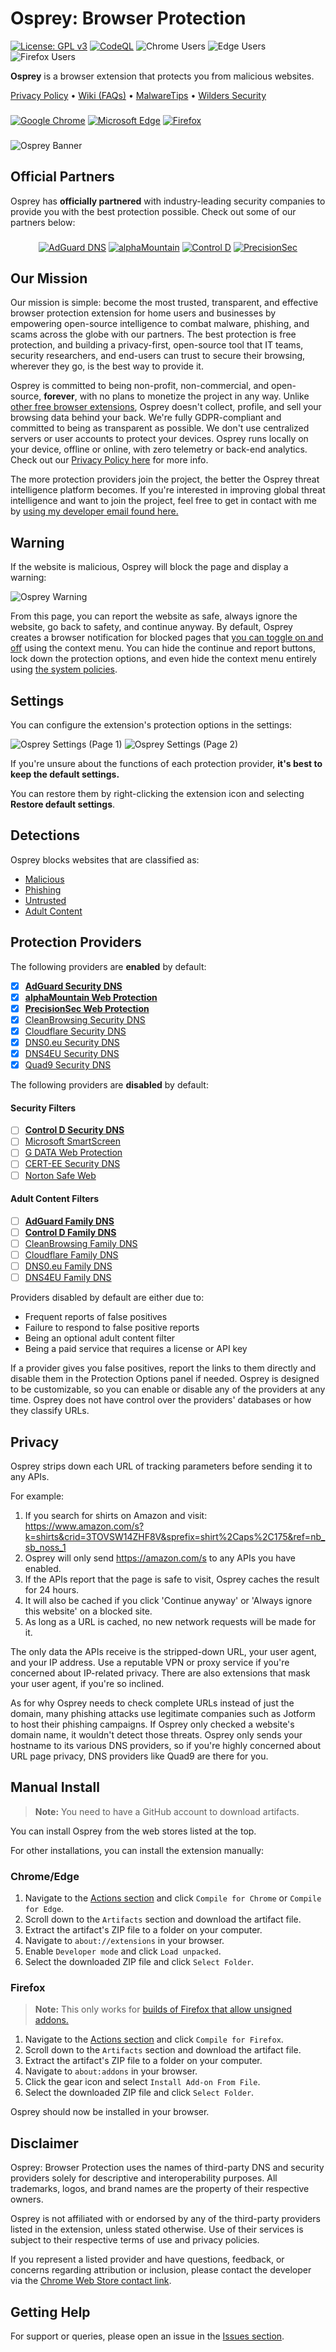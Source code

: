 # Osprey: Browser Protection

[![License: GPL v3](https://img.shields.io/badge/License-GPLv3-blue.svg)](LICENSE)
[![CodeQL](https://github.com/Foulest/Osprey/actions/workflows/github-code-scanning/codeql/badge.svg)](https://github.com/Foulest/Osprey/actions/workflows/github-code-scanning/codeql)
![Chrome Users](https://img.shields.io/chrome-web-store/users/jmnpibhfpmpfjhhkmpadlbgjnbhpjgnd?label=Chrome%20Users&color=00CC00)
![Edge Users](https://img.shields.io/badge/dynamic/json?label=Edge%20Users&color=00CC00&query=%24.activeInstallCount&url=https%3A%2F%2Fmicrosoftedge.microsoft.com%2Faddons%2Fgetproductdetailsbycrxid%2Fnopglhplnghfhpniofkcopmhbjdonlgn)
![Firefox Users](https://img.shields.io/amo/users/osprey-browser-protection?label=Firefox%20Users&color=00CC00)

**Osprey** is a browser extension that protects you from malicious websites.

[Privacy Policy](https://github.com/Foulest/Osprey/blob/main/.github/PRIVACY.md)
• [Wiki (FAQs)](https://github.com/Foulest/Osprey/wiki)
• [MalwareTips](https://malwaretips.com/threads/osprey-browser-protection-discussion-and-updates.135565)
• [Wilders Security](https://www.wilderssecurity.com/threads/osprey-browser-protection.456729)

###

[![Google Chrome](https://i.imgur.com/R9AN3cA.png)](https://chromewebstore.google.com/detail/osprey-browser-protection/jmnpibhfpmpfjhhkmpadlbgjnbhpjgnd)
[![Microsoft Edge](https://i.imgur.com/oVmDDtj.png)](https://microsoftedge.microsoft.com/addons/detail/osprey-browser-protectio/nopglhplnghfhpniofkcopmhbjdonlgn)
[![Firefox](https://i.imgur.com/uXgho1n.png)](https://addons.mozilla.org/en-US/firefox/addon/osprey-browser-protection)

###

![Osprey Banner](https://i.imgur.com/2G7nwOA.png)

## Official Partners

Osprey has **officially partnered** with industry-leading security companies to provide you with the best protection
possible. Check out some of our partners below:

###

<p align="center">
  <a href="https://adguard-dns.io/?utm_source=osprey"><img src="https://i.imgur.com/4AXgbsC.png" alt="AdGuard DNS"></a>
  <a href="https://www.alphamountain.ai/?utm_source=osprey"><img src="https://i.imgur.com/EbcGHb2.png" alt="alphaMountain"></a>
  <a href="https://controld.com/?utm_source=osprey"><img src="https://i.imgur.com/xh7qTT8.png" alt="Control D"></a>
  <a href="https://precisionsec.com/?utm_source=osprey"><img src="https://i.imgur.com/gf9ahFa.png" alt="PrecisionSec"></a>
</p>

###

## Our Mission

Our mission is simple: become the most trusted, transparent, and effective browser protection extension for home users and businesses by empowering open-source intelligence to combat malware, phishing, and scams across the globe with our partners. The best protection is free protection, and building a privacy-first, open-source tool that IT teams, security researchers, and end-users can trust to secure their browsing, wherever they go, is the best way to provide it.

Osprey is committed to being non-profit, non-commercial, and open-source, **forever**, with no plans to monetize the project in any way. Unlike [other free browser extensions](https://www.ftc.gov/news-events/news/press-releases/2024/02/ftc-order-will-ban-avast-selling-browsing-data-advertising-purposes-require-it-pay-165-million-over), Osprey doesn't collect, profile, and sell your browsing data behind your back. We're fully GDPR-compliant and committed to being as transparent as possible. We don't use centralized servers or user accounts to protect your devices. Osprey runs locally on your device, offline or online, with zero telemetry or back-end analytics. Check out our [Privacy Policy here](https://github.com/Foulest/Osprey/blob/main/.github/PRIVACY.md) for more info.

The more protection providers join the project, the better the Osprey threat intelligence platform becomes. If you're interested in improving global threat intelligence and want to join the project, feel free to get in contact with me by [using my developer email found here.](https://chromewebstore.google.com/detail/osprey-browser-protection/jmnpibhfpmpfjhhkmpadlbgjnbhpjgnd#:~:text=English-,Developer,-Website)

## Warning

If the website is malicious, Osprey will block the page and display a warning:

![Osprey Warning](https://i.imgur.com/ZmVOFfU.png)

From this page, you can report the website as safe, always ignore the website, go back to safety, and continue
anyway. By default, Osprey creates a browser notification for blocked pages that
[you can toggle on and off](https://github.com/Foulest/Osprey/wiki/Toggling-Notifications) using the context menu.
You can hide the continue and report buttons, lock down the protection options, and even hide the context menu
entirely using [the system policies](https://github.com/Foulest/Osprey/wiki/Setting-Up-System-Policies).

## Settings

You can configure the extension's protection options in the settings:

![Osprey Settings (Page 1)](https://i.imgur.com/Cu73wfB.png)
![Osprey Settings (Page 2)](https://i.imgur.com/PGPBvsu.png)

If you're unsure about the functions of each protection provider, **it's best to keep the default settings.**

You can restore them by right-clicking the extension icon and selecting **Restore default settings**.

## Detections

Osprey blocks websites that are classified as:

- [Malicious](https://us.norton.com/blog/malware/what-are-malicious-websites)
- [Phishing](https://us.norton.com/blog/online-scams/what-is-phishing)
- [Untrusted](https://mcafee.com/blogs/internet-security/how-to-tell-whether-a-website-is-safe-or-unsafe)
- [Adult Content](https://library.fiveable.me/key-terms/mass-media-society/adult-content)

## Protection Providers

The following providers are **enabled** by default:

- [x] **[AdGuard Security DNS](https://adguard-dns.io/?utm_source=osprey)**
- [x] **[alphaMountain Web Protection](https://www.alphamountain.ai/?utm_source=osprey)**
- [x] **[PrecisionSec Web Protection](https://www.precisionsec.com/?utm_source=osprey)**
- [x] [CleanBrowsing Security DNS](https://www.cleanbrowsing.org/filters/#step3)
- [x] [Cloudflare Security DNS](https://blog.cloudflare.com/introducing-1-1-1-1-for-families/#two-flavors-1-1-1-2-no-malware-1-1-1-3-no-malware-or-adult-content)
- [x] [DNS0.eu Security DNS](https://www.dns0.eu/zero)
- [x] [DNS4EU Security DNS](https://www.joindns4.eu/for-public)
- [x] [Quad9 Security DNS](https://www.quad9.net)

The following providers are **disabled** by default:

#### Security Filters

- [ ] **[Control D Security DNS](https://controld.com/?utm_source=osprey)**
- [ ] [Microsoft SmartScreen](https://learn.microsoft.com/en-us/windows/security/operating-system-security/virus-and-threat-protection/microsoft-defender-smartscreen)
- [ ] [G DATA Web Protection](https://www.gdata.de/help/en/consumer/FAQ/webProtectionWinFAQ)
- [ ] [CERT-EE Security DNS](https://www.ria.ee/en/news/application-developed-cert-ee-protects-against-phishing-and-malware)
- [ ] [Norton Safe Web](https://safeweb.norton.com)

#### Adult Content Filters

- [ ] **[AdGuard Family DNS](https://adguard-dns.io/?utm_source=osprey)**
- [ ] **[Control D Family DNS](https://controld.com/?utm_source=osprey)**
- [ ] [CleanBrowsing Family DNS](https://www.cleanbrowsing.org/filters/#step2)
- [ ] [Cloudflare Family DNS](https://blog.cloudflare.com/introducing-1-1-1-1-for-families)
- [ ] [DNS0.eu Family DNS](https://www.dns0.eu/kids)
- [ ] [DNS4EU Family DNS](https://www.joindns4.eu/for-public)

Providers disabled by default are either due to:

- Frequent reports of false positives
- Failure to respond to false positive reports
- Being an optional adult content filter
- Being a paid service that requires a license or API key

If a provider gives you false positives, report the links to them directly and disable them in the Protection Options
panel if needed. Osprey is designed to be customizable, so you can enable or disable any of the providers at any time.
Osprey does not have control over the providers' databases or how they classify URLs.

## Privacy

Osprey strips down each URL of tracking parameters before sending it to any APIs.

For example:

1. If you search for shirts on Amazon and
   visit: https://www.amazon.com/s?k=shirts&crid=3TOVSW14ZHF8V&sprefix=shirt%2Caps%2C175&ref=nb_sb_noss_1
2. Osprey will only send https://amazon.com/s to any APIs you have enabled.
3. If the APIs report that the page is safe to visit, Osprey caches the result for 24 hours.
4. It will also be cached if you click 'Continue anyway' or 'Always ignore this website' on a blocked site.
5. As long as a URL is cached, no new network requests will be made for it.

The only data the APIs receive is the stripped-down URL, your user agent, and your IP address. Use a reputable VPN or
proxy service if you're concerned about IP-related privacy. There are also extensions that mask your user agent, if
you're so inclined.

As for why Osprey needs to check complete URLs instead of just the domain, many phishing attacks use legitimate
companies such as Jotform to host their phishing campaigns. If Osprey only checked a website's domain name, it wouldn't
detect those threats. Osprey only sends your hostname to its various DNS providers, so if you're highly concerned
about URL page privacy, DNS providers like Quad9 are there for you.

## Manual Install

> **Note:** You need to have a GitHub account to download artifacts.

You can install Osprey from the web stores listed at the top.

For other installations, you can install the extension manually:

### Chrome/Edge

1. Navigate to the [Actions section](https://github.com/Foulest/Osprey/actions/workflows) and click `Compile for Chrome`
   or `Compile for Edge`.
2. Scroll down to the `Artifacts` section and download the artifact file.
3. Extract the artifact's ZIP file to a folder on your computer.
4. Navigate to `about://extensions` in your browser.
5. Enable `Developer mode` and click `Load unpacked`.
6. Select the downloaded ZIP file and click `Select Folder`.

### Firefox

> **Note:** This only works
> for [builds of Firefox that allow unsigned addons.](https://support.mozilla.org/en-US/kb/add-on-signing-in-firefox)

1. Navigate to the [Actions section](https://github.com/Foulest/Osprey/actions/workflows) and click
   `Compile for Firefox`.
2. Scroll down to the `Artifacts` section and download the artifact file.
3. Extract the artifact's ZIP file to a folder on your computer.
4. Navigate to `about:addons` in your browser.
5. Click the gear icon and select `Install Add-on From File`.
6. Select the downloaded ZIP file and click `Select Folder`.

Osprey should now be installed in your browser.

## Disclaimer

Osprey: Browser Protection uses the names of third-party DNS and security providers solely for descriptive and
interoperability purposes. All trademarks, logos, and brand names are the property of their respective owners.

Osprey is not affiliated with or endorsed by any of the third-party providers listed in the extension, unless stated
otherwise. Use of their services is subject to their respective terms of use and privacy policies.

If you represent a listed provider and have questions, feedback, or concerns regarding attribution or inclusion, please
contact the developer via the
[Chrome Web Store contact link](https://chromewebstore.google.com/detail/osprey-browser-protection/jmnpibhfpmpfjhhkmpadlbgjnbhpjgnd#:~:text=English-,Developer,-Website).

## Getting Help

For support or queries, please open an issue in the [Issues section](https://github.com/Foulest/Osprey/issues).
